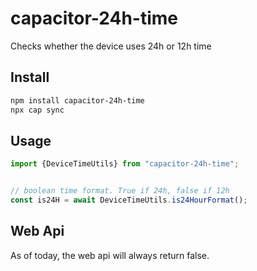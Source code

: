 # capacitor-24h-time

Checks whether the device uses 24h or 12h time

## Install

```bash
npm install capacitor-24h-time
npx cap sync
```

## Usage
```typescript
import {DeviceTimeUtils} from "capacitor-24h-time";


// boolean time format. True if 24h, false if 12h
const is24H = await DeviceTimeUtils.is24HourFormat();
```


## Web Api
As of today, the web api will always return false.


